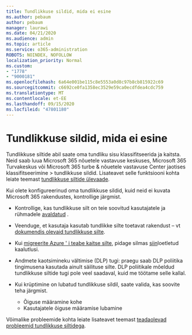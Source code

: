 ```yaml
---
title: Tundlikkuse sildid, mida ei esine
ms.author: pebaum
author: pebaum
manager: laurawi
ms.date: 04/21/2020
ms.audience: admin
ms.topic: article
ms.service: o365-administration
ROBOTS: NOINDEX, NOFOLLOW
localization_priority: Normal
ms.custom:
- "1778"
- "9000181"
ms.openlocfilehash: 6a64e001be115c8e5553a0d8c97b8cb815922c69
ms.sourcegitcommit: c6692ce0fa1358ec3529e59ca0ecdfdea4cdc759
ms.translationtype: MT
ms.contentlocale: et-EE
ms.lasthandoff: 09/15/2020
ms.locfileid: "47801180"
---
```

# <a name="sensitivity-labels-not-appearing"></a>Tundlikkuse sildid, mida ei esine

Tundlikkuse siltide abil saate oma tundliku sisu klassifitseerida ja kaitsta. Neid saab luua Microsoft 365 nõuetele vastavuse keskuses, Microsoft 365 Turvakeskus või Microsoft 365 turbe & nõuetele vastavuse Center jaotises klassifitseerimine > tundlikkuse sildid. Lisateavet selle funktsiooni kohta leiate teemast [tundlikkuse siltide ülevaade](https://docs.microsoft.com/microsoft-365/compliance/sensitivity-labels).

Kui olete konfigureerinud oma tundlikkuse sildid, kuid neid ei kuvata Microsoft 365 rakendustes, kontrollige järgmist.

- Kontrollige, kas tundlikkuse silt on teie soovitud kasutajatele ja rühmadele [avaldatud](https://docs.microsoft.com/microsoft-365/compliance/sensitivity-labels#what-label-policies-can-do) .

- Veenduge, et kasutaja kasutab tundlikke silte toetavat rakendust – vt [dokumendis olevaid tundlikkuse silte](https://support.office.com/article/apply-sensitivity-labels-to-your-documents-and-email-within-office-2f96e7cd-d5a4-403b-8bd7-4cc636bae0f9?#bkmk_whereavailable).

- Kui [migreerite Azure ' i teabe kaitse silte](https://docs.microsoft.com/azure/information-protection/configure-policy-migrate-labels), pidage silmas [siin](https://docs.microsoft.com/azure/information-protection/configure-policy-migrate-labels#considerations-for-unified-labels)loetletud kaalutlusi.

- Andmete kaotsimineku vältimise (DLP) tugi: praegu saab DLP poliitika tingimusena kasutada ainult säilituse silte.  DLP poliitikale mõeldud tundlikkuse siltide tugi pole veel saadaval, kuid me töötame selle kallal.

- Kui krüptimine on lubatud tundlikkuse sildil, saate valida, kas soovite teha järgmist.
    - Õiguse määramine kohe
    - Kasutajatele õiguse määramise lubamine


Võimalike probleemide kohta leiate lisateavet teemast [teadaolevad probleemid tundlikkuse siltidega](https://support.office.com/article/known-issues-with-sensitivity-labels-in-office-b169d687-2bbd-4e21-a440-7da1b2743edc).